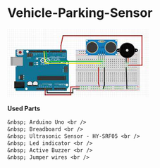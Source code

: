 # Vehicle-Parking-Sensor


![image](arduino.jpg)

**Used Parts** <br />

	&nbsp; Arduino Uno <br />
	&nbsp; Breadboard <br />
	&nbsp; Ultrasonic Sensor - HY-SRF05 <br />
	&nbsp; Led indicator <br />
	&nbsp; Active Buzzer <br />
	&nbsp; Jumper wires <br />
